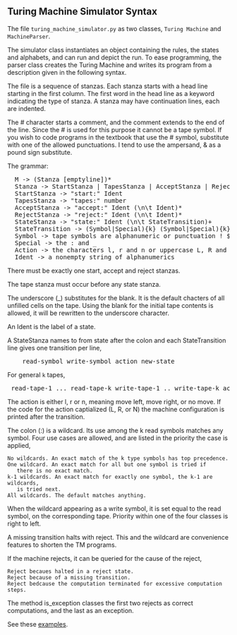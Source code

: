 
## Turing Machine Simulator Syntax 

The file `turing_machine_simulator.py` as two classes, `Turing Machine` and `MachineParser`.

The simulator class instantiates an object containing the rules, the states and alphabets, 
and can run and depict the run. To ease programming, the parser class creates the Turing Machine
and writes its program from a description given in the following syntax.



The file is a sequence of stanzas. Each stanza starts with a head line starting 
in the first column. The first word in the head line as a keyword indicating 
the type of stanza. A stanza may have continuation lines, each are indented.

The # character starts a comment, and the comment extends to the end of the line. 
Since the # is used for this  purpose it cannot be a tape symbol. If you wish to code programs 
in the textbook that use the # symbol, substitute with one of the allowed punctuations. 
I tend to use the ampersand, &amp; as a pound sign substitute.

The grammar:

<pre>
  M -> (Stanza [emptyline])*
  Stanza -> StartStanza | TapesStanza | AcceptStanza | RejectStanza | StateStanza
  StartStanza -> "start:" Ident
  TapesStanza -> "tapes:" number
  AcceptStanza -> "accept:" Ident (\n\t Ident)*
  RejectStanza -> "reject:" Ident (\n\t Ident)*
  StateStanza -> "state:" Ident (\n\t StateTransition)+
  StateTransition -> (Symbol|Special){k} (Symbol|Special){k} Action{k} Ident
  Symbol -> tape symbols are alphanumeric or punctuation ! $ % & ( ) * + , - . or /
  Special -> the : and _
  Action -> the characters l, r and n or uppercase L, R and N.
  Ident -> a nonempty string of alphanumerics
</pre>

There must be exactly one start, accept and reject stanzas.

The tape stanza must occur before any state stanza.

The underscore (_) substitutes for the blank. It is the default chacters of all unfilled cells on the tape.
Using the blank for the initial tape contents is allowed, it will be rewritten to the underscore character.

An Ident is the label of a state.

A StateStanza names to from state after the colon and each StateTransition line gives
one transition per line,

<pre>    read-symbol write-symbol action new-state </pre>

For general `k` tapes,

<pre> read-tape-1 ... read-tape-k write-tape-1 .. write-tape-k action-tape-1 ... action-tape-k new-state </pre>

The action is either l, r or n, meaning move left, move right, or no move. 
If the code for the action captialized (L, R, or N) the machine configuration is printed after the transition.

The colon (:) is a wildcard. Its use among the k read symbols matches any symbol. 
Four use cases are allowed, and are listed in the priority the case is applied,

    No wildcards. An exact match of the k type symbols has top precedence.
    One wildcard. An exact match for all but one symbol is tried if 
       there is no exact match.
    k-1 wildcards. An exact match for exactly one symbol, the k-1 are wildcards, 
       is tried next.
    All wildcards. The default matches anything.

When the wildcard appearing as a write symbol, it is set equal to the read symbol, on the corresponding tape.
Priority within one of the four classes is right to left.

A missing transition halts with reject. This and the wildcard are convenience features to
shorten the TM programs.

If the machine rejects, it can be queried for the cause of the reject,

    Reject becaues halted in a reject state.
    Reject because of a missing transition.
    Reject bedcause the computation terminated for excessive computation steps.

The method is_exception classes the first two rejects as correct computations, and the last as an exception.

See these [examples](https://github.com/csc427-232/sketches/blob/main/turing_machine_sketch.ipynb).

